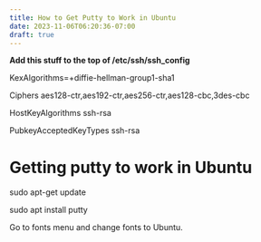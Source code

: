 ```yaml
---
title: How to Get Putty to Work in Ubuntu
date: 2023-11-06T06:20:36-07:00
draft: true
---
```

**Add this stuff to the top of /etc/ssh/ssh_config**

KexAlgorithms=+diffie-hellman-group1-sha1

Ciphers aes128-ctr,aes192-ctr,aes256-ctr,aes128-cbc,3des-cbc

HostKeyAlgorithms ssh-rsa

PubkeyAcceptedKeyTypes ssh-rsa

# Getting putty to work in Ubuntu

sudo apt-get update

sudo apt install putty

Go to fonts menu and change fonts to Ubuntu.
